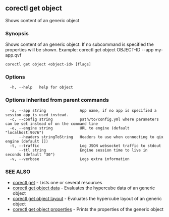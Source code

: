 ## corectl get object

Shows content of an generic object

### Synopsis

Shows content of an generic object. If no subcommand is specified the properties will be shown. Example: corectl get object OBJECT-ID --app my-app.qvf

```
corectl get object <object-id> [flags]
```

### Options

```
  -h, --help   help for object
```

### Options inherited from parent commands

```
  -a, --app string               App name, if no app is specified a session app is used instead.
  -c, --config string            path/to/config.yml where parameters can be set instead of on the command line
  -e, --engine string            URL to engine (default "localhost:9076")
      --headers stringToString   Headers to use when connecting to qix engine (default [])
  -t, --traffic                  Log JSON websocket traffic to stdout
      --ttl string               Engine session time to live in seconds (default "30")
  -v, --verbose                  Logs extra information
```

### SEE ALSO

* [corectl get](corectl_get.md)	 - Lists one or several resources
* [corectl get object data](corectl_get_object_data.md)	 - Evaluates the hypercube data of an generic object
* [corectl get object layout](corectl_get_object_layout.md)	 - Evaluates the hypercube layout of an generic object
* [corectl get object properties](corectl_get_object_properties.md)	 - Prints the properties of the generic object

